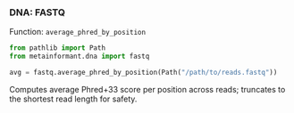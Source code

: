 ### DNA: FASTQ

Function: `average_phred_by_position`

```python
from pathlib import Path
from metainformant.dna import fastq

avg = fastq.average_phred_by_position(Path("/path/to/reads.fastq"))
```

Computes average Phred+33 score per position across reads; truncates to the shortest read length for safety.


